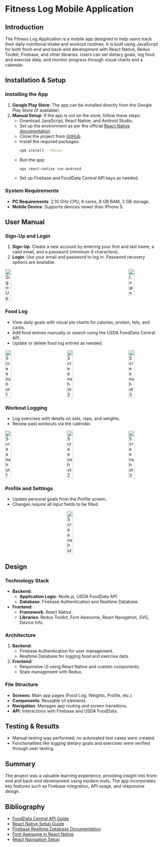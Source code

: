 # Fitness Log Mobile Application

## Introduction
The Fitness Log Application is a mobile app designed to help users track their daily nutritional intake and workout routines. It is built using JavaScript for both front-end and back-end development with React Native, Redux Toolkit, Firebase, and other libraries. Users can set dietary goals, log food and exercise data, and monitor progress through visual charts and a calendar.

## Installation & Setup

### Installing the App
1. **Google Play Store**: The app can be installed directly from the Google Play Store (if available).
2. **Manual Setup**: If the app is not on the store, follow these steps:
   - Download JavaScript, React Native, and Android Studio.
   - Set up the environment as per the official [React Native documentation](https://reactnative.dev/docs/set-up-your-environment?platform=android&os=windows).
   - Clone the project from [GitHub](https://github.com/sikndrR).
   - Install the required packages:
     ```bash
     npm install --force
     ```
   - Run the app:
     ```bash
     npx react-native run-android
     ```
   - Set up Firebase and FoodData Central API keys as needed.

### System Requirements
- **PC Requirements**: 2.10 GHz CPU, 6 cores, 8 GB RAM, 3 GB storage.
- **Mobile Device**: Supports devices newer than iPhone 5.

## User Manual

### Sign-Up and Login
1. **Sign-Up**: Create a new account by entering your first and last name, a valid email, and a password (minimum 9 characters).
2. **Login**: Use your email and password to log in. Password recovery options are available.

<div style="display: flex; justify-content: space-between;">
    <img src="https://github.com/user-attachments/assets/c5c1db48-5700-401f-a54e-caa0b3ebccc3" alt="Sign-Up" style="width: 20%;"/>
    <img src="https://github.com/user-attachments/assets/cfc8df8e-2803-4c80-acc9-3ff124007184" alt="Login" style="width: 20%;"/>
</div>

### Food Log
- View daily goals with visual pie charts for calories, protein, fats, and carbs.
- Add food entries manually or search using the USDA FoodData Central API.
- Update or delete food log entries as needed.

<div style="display: flex; justify-content: space-between;">
   <img src="https://github.com/user-attachments/assets/109c66d2-a412-4d80-a7cf-0e46893a388f" alt="Screenshot 1" style="width: 20%;"/>
   <img src="https://github.com/user-attachments/assets/b4b7d61a-905f-4b48-a06b-34a54ff52bae" alt="Screenshot 2" style="width: 20%;"/>
   <img src="https://github.com/user-attachments/assets/924b4373-3ed4-4058-832a-7d75c6781b1f" alt="Screenshot 3" style="width: 20%;"/>
</div>

### Workout Logging
- Log exercises with details on sets, reps, and weights.
- Review past workouts via the calendar.

<div style="display: flex; justify-content: space-between;">
   <img src="https://github.com/user-attachments/assets/140f461e-2a36-4461-a1b1-612d31eafb51" alt="Screenshot 1" style="width: 20%;"/>
   <img src="https://github.com/user-attachments/assets/a9f3f864-de25-4007-9857-b7c44ccf792c" alt="Screenshot 2" style="width: 20%;"/>
   <img src="https://github.com/user-attachments/assets/2bd63c07-5beb-4f9d-aca7-bff051a4d082" alt="Screenshot 3" style="width: 20%;"/>
</div>

### Profile and Settings
- Update personal goals from the Profile screen.
- Changes require all input fields to be filled.

<div style="display: flex; justify-content: center;">
   <img src="https://github.com/user-attachments/assets/5db019c9-bfec-4a97-96da-ea15d5d733ed" alt="Screenshot" style="width: 20%;"/>
</div>


## Design

### Technology Stack
- **Backend**:
  - **Application Logic**: Node.js, USDA FoodData API.
  - **Database**: Firebase Authentication and Realtime Database.
- **Frontend**:
  - **Framework**: React Native.
  - **Libraries**: Redux Toolkit, Font Awesome, React Navigation, SVG, Device Info.

### Architecture
1. **Backend**:
   - Firebase Authentication for user management.
   - Realtime Database for logging food and exercise data.
2. **Frontend**:
   - Responsive UI using React Native and custom components.
   - State management with Redux.

### File Structure
- **Screens**: Main app pages (Food Log, Weights, Profile, etc.).
- **Components**: Reusable UI elements.
- **Navigation**: Manages app routing and screen transitions.
- **API**: Interactions with Firebase and USDA FoodData.

## Testing & Results
- Manual testing was performed; no automated test cases were created.
- Functionalities like logging dietary goals and exercises were verified through user testing.

## Summary
The project was a valuable learning experience, providing insight into front-end and back-end development using modern tools. The app incorporates key features such as Firebase integration, API usage, and responsive design.

## Bibliography
- [FoodData Central API Guide](https://fdc.nal.usda.gov/api-guide.html#bkmk-1)
- [React Native Setup Guide](https://reactnative.dev/docs/set-up-your-environment?platform=android&os=windows)
- [Firebase Realtime Database Documentation](https://rnfirebase.io/database/usage)
- [Font Awesome in React Native](https://docs.fontawesome.com/web/use-with/react-native)
- [React Navigation Setup](https://reactnavigation.org/docs/getting-started/)
